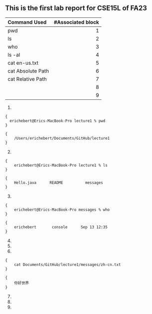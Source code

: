 ## This is the first lab report for CSE15L of FA23

| Command Used      | #Associated block | 
| :---              |    ----:          |
| pwd               | 1                 | 
| ls                | 2                 | 
| who               | 3                 |    
| ls -al            | 4                 |
| cat en-us.txt     | 5                 |   
| cat Absolute Path | 6                 |
| cat Relative Path | 7                 |
|       |    8 |
|       |    9 |
1. 
```
{
  erichebert@Erics-MacBook-Pro lecture1 % pwd
}
```
```
{
    /Users/erichebert/Documents/GitHub/lecture1
}
```
2. 
```
{
    erichebert@Erics-MacBook-Pro lecture1 % ls
}
```
```
{
    Hello.java      README          messages
}
```
3.
```
{
    erichebert@Erics-MacBook-Pro messages % who
}
```
```
{
    erichebert       console      Sep 13 12:35 
}
```
4.
5.
6. 
```
{
    cat Documents/GitHub/lecture1/messages/zh-cn.txt
}
```
```
{
    你好世界
}
```
7.
8.
9.
